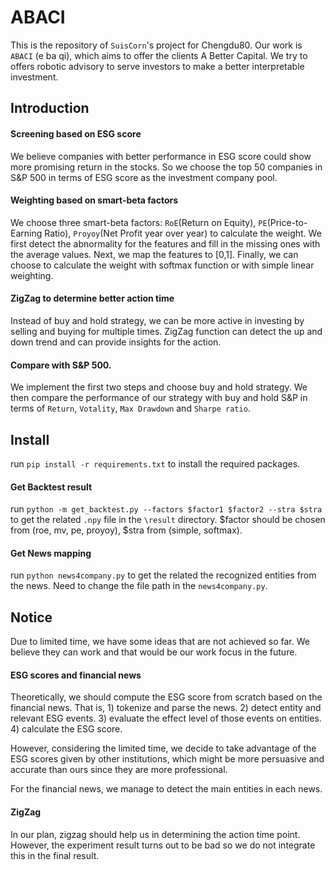 # ABACI
This is the repository of `SuisCorn`'s project for Chengdu80. Our work is `ABACI` (e ba qi), which aims to offer
the clients A Better Capital. We try to offers robotic advisory to serve investors to make a better interpretable investment.

## Introduction

#### Screening based on ESG score
We believe companies with better performance in ESG score could show more promising return in the stocks.
So we choose the top 50 companies in S&P 500 in terms of ESG score as the investment company pool.

#### Weighting based on smart-beta factors
We choose three smart-beta factors:  `RoE`(Return on Equity), `PE`(Price-to-Earning Ratio),
`Proyoy`(Net Profit year over year) to calculate the weight. We first detect the abnormality for the features
and fill in the missing ones with the average values. Next, we map the features to \[0,1\]. Finally,
we can choose to calculate the weight with softmax function or with simple linear weighting.

#### ZigZag to determine better action time
Instead of buy and hold strategy, we can be more active in investing by selling and buying for multiple
times. ZigZag function can detect the up and down trend and can provide insights for the action.

#### Compare with S&P 500.
We implement the first two steps and choose buy and hold strategy. We then compare the performance of our
strategy with buy and hold S&P in terms of `Return`, `Votality`, `Max Drawdown` and `Sharpe ratio`.


## Install
run `pip install -r requirements.txt` to install the required packages.

#### Get Backtest result
run `python -m get_backtest.py --factors $factor1 $factor2 --stra $stra` to get the related `.npy` file in the `\result` directory.
$factor should be chosen from (roe, mv, pe, proyoy), $stra from (simple, softmax).

#### Get News mapping
run `python news4company.py` to get the related the recognized entities from the news. Need to change
the file path in the `news4company.py`.

## Notice
Due to limited time, we have some ideas that are not achieved so far. We believe
they can work and that would be our work focus in the future.

#### ESG scores and financial news
Theoretically, we should compute the ESG score from scratch based on
the financial news. That is, 1) tokenize and parse the news. 2) detect
entity and relevant ESG events. 3) evaluate the effect level of those events on entities. 4) calculate the ESG score.

However, considering the limited time, we decide to take
advantage of the ESG scores given by other institutions, which might be
more persuasive and accurate than ours since they are more professional.

For the financial news, we manage to detect the main entities in each news.

#### ZigZag
In our plan, zigzag should help us in determining the action time point.
However, the experiment result turns out to be bad so we do not integrate this
in the final result.






